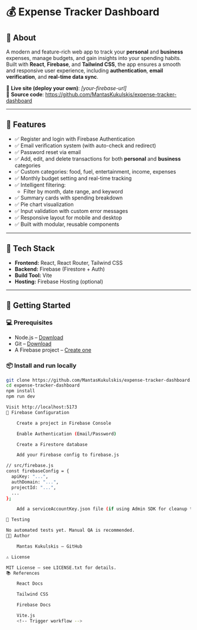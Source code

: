 # 💰 Expense Tracker Dashboard

## 🌟 About

A modern and feature-rich web app to track your **personal** and **business** expenses, manage budgets, and gain insights into your spending habits. Built with **React**, **Firebase**, and **Tailwind CSS**, the app ensures a smooth and responsive user experience, including **authentication**, **email verification**, and **real-time data sync**.

🔗 **Live site (deploy your own)**: _[your-firebase-url]_  
📁 **Source code**: https://github.com/MantasKukulskis/expense-tracker-dashboard

---

## 🎯 Features

- ✅ Register and login with Firebase Authentication
- ✅ Email verification system (with auto-check and redirect)
- ✅ Password reset via email
- ✅ Add, edit, and delete transactions for both **personal** and **business** categories
- ✅ Custom categories: food, fuel, entertainment, income, expenses
- ✅ Monthly budget setting and real-time tracking
- ✅ Intelligent filtering:
  - Filter by month, date range, and keyword
- ✅ Summary cards with spending breakdown
- ✅ Pie chart visualization
- ✅ Input validation with custom error messages
- ✅ Responsive layout for mobile and desktop
- ✅ Built with modular, reusable components

---

## 🚀 Tech Stack

- **Frontend:** React, React Router, Tailwind CSS
- **Backend:** Firebase (Firestore + Auth)
- **Build Tool:** Vite
- **Hosting:** Firebase Hosting (optional)

---

## 🧰 Getting Started

### 💻 Prerequisites

- Node.js – [Download](https://nodejs.org/)
- Git – [Download](https://git-scm.com/)
- A Firebase project – [Create one](https://console.firebase.google.com/)

### 📦 Install and run locally

```bash
git clone https://github.com/MantasKukulskis/expense-tracker-dashboard.git
cd expense-tracker-dashboard
npm install
npm run dev

Visit http://localhost:5173
🔐 Firebase Configuration

    Create a project in Firebase Console

    Enable Authentication (Email/Password)

    Create a Firestore database

    Add your Firebase config to firebase.js

// src/firebase.js
const firebaseConfig = {
  apiKey: "...",
  authDomain: "...",
  projectId: "...",
  ...
};

    Add a serviceAccountKey.json file (if using Admin SDK for cleanup tasks)

🧪 Testing

No automated tests yet. Manual QA is recommended.
👨‍💻 Author

    Mantas Kukulskis — GitHub

⚠️ License

MIT License — see LICENSE.txt for details.
📚 References

    React Docs

    Tailwind CSS

    Firebase Docs

    Vite.js
    <!-- Trigger workflow -->